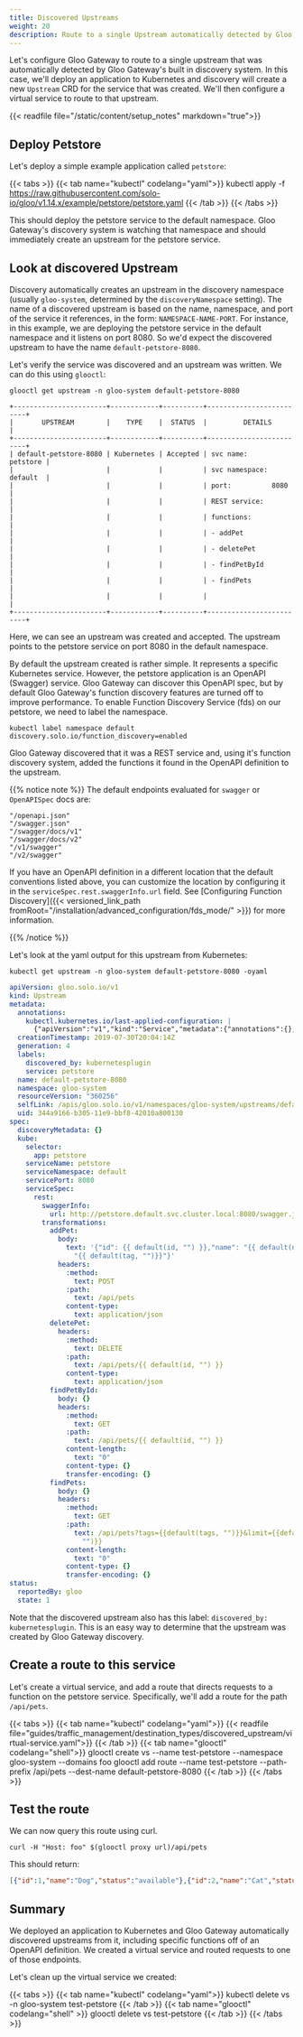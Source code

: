 ```yaml
---
title: Discovered Upstreams
weight: 20
description: Route to a single Upstream automatically detected by Gloo Gateway's built-in discovery system
---
```


Let's configure Gloo Gateway to route to a single upstream that was automatically detected by Gloo Gateway's built in discovery system. 
In this case, we'll deploy an application to Kubernetes and discovery will create a new `Upstream` CRD for the service
that was created. We'll then configure a virtual service to route to that upstream. 

{{< readfile file="/static/content/setup_notes" markdown="true">}}

## Deploy Petstore

Let's deploy a simple example application called `petstore`:

{{< tabs >}}
{{< tab name="kubectl" codelang="yaml">}}
kubectl apply -f https://raw.githubusercontent.com/solo-io/gloo/v1.14.x/example/petstore/petstore.yaml
{{< /tab >}}
{{< /tabs >}}

This should deploy the petstore service to the default namespace. Gloo Gateway's discovery system is watching that namespace 
and should immediately create an upstream for the petstore service.  

## Look at discovered Upstream

Discovery automatically creates an upstream
in the discovery namespace (usually `gloo-system`, determined by the `discoveryNamespace` setting). The name of a 
discovered upstream is based on the name, namespace, and port of the service it references, in the form: 
`NAMESPACE-NAME-PORT`. For instance, in this example, we are deploying the petstore service in the default 
namespace and it listens on port 8080. So we'd expect the discovered upstream to have the name `default-petstore-8080`.   

Let's verify the service was discovered and an upstream was written. We can do this using `glooctl`: 

```shell
glooctl get upstream -n gloo-system default-petstore-8080
```

```shell
+-----------------------+------------+----------+-------------------------+
|       UPSTREAM        |    TYPE    |  STATUS  |         DETAILS         |
+-----------------------+------------+----------+-------------------------+
| default-petstore-8080 | Kubernetes | Accepted | svc name:      petstore |
|                       |            |          | svc namespace: default  |
|                       |            |          | port:          8080     |
|                       |            |          | REST service:           |
|                       |            |          | functions:              |
|                       |            |          | - addPet                |
|                       |            |          | - deletePet             |
|                       |            |          | - findPetById           |
|                       |            |          | - findPets              |
|                       |            |          |                         |
+-----------------------+------------+----------+-------------------------+
```

Here, we can see an upstream was created and accepted. The upstream points to the petstore service on port 8080 in the
default namespace. 

By default the upstream created is rather simple. It represents a specific Kubernetes service. However, the petstore
application is an OpenAPI (Swagger) service. Gloo Gateway can discover this OpenAPI spec, but by default Gloo Gateway's function
discovery features are turned off to improve performance. To enable Function Discovery Service (fds) on our petstore,
we need to label the namespace.

```shell
kubectl label namespace default  discovery.solo.io/function_discovery=enabled
```

Gloo Gateway discovered that it was a REST service and, using it's function discovery system, 
added the functions it found in the OpenAPI definition to the upstream.

{{% notice note %}}
The default endpoints evaluated for `swagger` or `OpenAPISpec` docs are:

```
"/openapi.json"
"/swagger.json"
"/swagger/docs/v1"
"/swagger/docs/v2"
"/v1/swagger"
"/v2/swagger"
```

If you have an OpenAPI definition in a different location that the default conventions listed above, you can customize the location by configuring it in the `serviceSpec.rest.swaggerInfo.url` field. See [Configuring Function Discovery]({{< versioned_link_path fromRoot="/installation/advanced_configuration/fds_mode/" >}}) for more information. 

{{% /notice %}}

Let's look at the yaml output for this upstream from Kubernetes:

```shell
kubectl get upstream -n gloo-system default-petstore-8080 -oyaml
```

```yaml
apiVersion: gloo.solo.io/v1
kind: Upstream
metadata:
  annotations:
    kubectl.kubernetes.io/last-applied-configuration: |
      {"apiVersion":"v1","kind":"Service","metadata":{"annotations":{},"labels":{"service":"petstore"},"name":"petstore","namespace":"default"},"spec":{"ports":[{"port":8080,"protocol":"TCP"}],"selector":{"app":"petstore"}}}
  creationTimestamp: 2019-07-30T20:04:14Z
  generation: 4
  labels:
    discovered_by: kubernetesplugin
    service: petstore
  name: default-petstore-8080
  namespace: gloo-system
  resourceVersion: "360256"
  selfLink: /apis/gloo.solo.io/v1/namespaces/gloo-system/upstreams/default-petstore-8080
  uid: 344a9166-b305-11e9-bbf8-42010a800130
spec:
  discoveryMetadata: {}
  kube:
    selector:
      app: petstore
    serviceName: petstore
    serviceNamespace: default
    servicePort: 8080
    serviceSpec:
      rest:
        swaggerInfo:
          url: http://petstore.default.svc.cluster.local:8080/swagger.json
        transformations:
          addPet:
            body:
              text: '{"id": {{ default(id, "") }},"name": "{{ default(name, "")}}","tag":
                "{{ default(tag, "")}}"}'
            headers:
              :method:
                text: POST
              :path:
                text: /api/pets
              content-type:
                text: application/json
          deletePet:
            headers:
              :method:
                text: DELETE
              :path:
                text: /api/pets/{{ default(id, "") }}
              content-type:
                text: application/json
          findPetById:
            body: {}
            headers:
              :method:
                text: GET
              :path:
                text: /api/pets/{{ default(id, "") }}
              content-length:
                text: "0"
              content-type: {}
              transfer-encoding: {}
          findPets:
            body: {}
            headers:
              :method:
                text: GET
              :path:
                text: /api/pets?tags={{default(tags, "")}}&limit={{default(limit,
                  "")}}
              content-length:
                text: "0"
              content-type: {}
              transfer-encoding: {}
status:
  reportedBy: gloo
  state: 1
```

Note that the discovered upstream also has this label: `discovered_by: kubernetesplugin`. This is an easy way 
to determine that the upstream was created by Gloo Gateway discovery. 

## Create a route to this service

Let's create a virtual service, and add a route that directs requests to a function on the petstore service. 
Specifically, we'll add a route for the path `/api/pets`. 

{{< tabs >}}
{{< tab name="kubectl" codelang="yaml">}}
{{< readfile file="guides/traffic_management/destination_types/discovered_upstream/virtual-service.yaml">}}
{{< /tab >}}
{{< tab name="glooctl" codelang="shell">}}
glooctl create vs --name test-petstore --namespace gloo-system --domains foo 
glooctl add route --name test-petstore --path-prefix /api/pets --dest-name default-petstore-8080
{{< /tab >}}
{{< /tabs >}}

## Test the route

We can now query this route using curl. 

```shell
curl -H "Host: foo" $(glooctl proxy url)/api/pets
```

This should return: 

```json
[{"id":1,"name":"Dog","status":"available"},{"id":2,"name":"Cat","status":"pending"}]
```

## Summary

We deployed an application to Kubernetes and Gloo Gateway automatically discovered upstreams from it, including specific 
functions off of an OpenAPI definition. We created a virtual service and routed requests to one of those endpoints. 

Let's clean up the virtual service we created: 

{{< tabs >}}
{{< tab name="kubectl" codelang="yaml">}}
kubectl delete vs -n gloo-system test-petstore
{{< /tab >}}
{{< tab name="glooctl" codelang="shell" >}}
glooctl delete vs test-petstore
{{< /tab >}}
{{< /tabs >}}

<br />
<br />